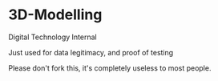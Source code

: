 # 3D-Modelling
Digital Technology Internal

Just used for data legitimacy, and proof of testing

Please don't fork this, it's completely useless to most people.
